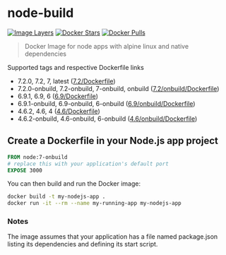 # node-build

[![Image Layers](https://images.microbadger.com/badges/image/lgatica/node-build.svg)](http://microbadger.com/images/lgatica/node-build)
[![Docker Stars](https://img.shields.io/docker/stars/lgatica/node-build.svg)](https://hub.docker.com/r/lgatica/node-build/)
[![Docker Pulls](https://img.shields.io/docker/pulls/lgatica/node-build.svg)](https://hub.docker.com/r/lgatica/node-build/)

> Docker Image for node apps with alpine linux and native dependencies

Supported tags and respective Dockerfile links

- 7.2.0, 7.2, 7, latest ([7.2/Dockerfile](https://github.com/lgaticaq/node-build/blob/master/7.2.0/Dockerfile))
- 7.2.0-onbuild, 7.2-onbuild, 7-onbuild, onbuild ([7.2/onbuild/Dockerfile](https://github.com/lgaticaq/node-build/blob/master/7.2.0/onbuild/Dockerfile))
- 6.9.1, 6.9, 6 ([6.9/Dockerfile](https://github.com/lgaticaq/node-build/blob/master/6.9.1/Dockerfile))
- 6.9.1-onbuild, 6.9-onbuild, 6-onbuild ([6.9/onbuild/Dockerfile](https://github.com/lgaticaq/node-build/blob/master/6.9.1/onbuild/Dockerfile))
- 4.6.2, 4.6, 4 ([4.6/Dockerfile](https://github.com/lgaticaq/node-build/blob/master/4.6.2/Dockerfile))
- 4.6.2-onbuild, 4.6-onbuild, 6-onbuild ([4.6/onbuild/Dockerfile](https://github.com/lgaticaq/node-build/blob/master/4.6.2/onbuild/Dockerfile))

## Create a Dockerfile in your Node.js app project
```dockerfile
FROM node:7-onbuild
# replace this with your application's default port
EXPOSE 3000
```

You can then build and run the Docker image:

```bash
docker build -t my-nodejs-app .
docker run -it --rm --name my-running-app my-nodejs-app
```

### Notes
The image assumes that your application has a file named package.json listing its dependencies and defining its start script.
